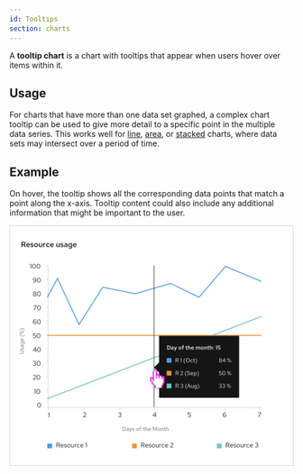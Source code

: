 ```yaml
---
id: Tooltips
section: charts
---
```


A **tooltip chart** is a chart with tooltips that appear when users hover over items within it.

## Usage
For charts that have more than one data set graphed, a complex chart tooltip can be used to give more detail to a specific point in the multiple data series. This works well for [line](/charts/line-chart), [area](/charts/area-chart), or [stacked](/charts/stack-chart) charts, where data sets may intersect over a period of time.

## Example
On hover, the tooltip shows all the corresponding data points that match a point along the x-axis. Tooltip content could also include any additional information that might be important to the user.

<img src="./img/chart-tooltip.png" alt="Example of tooltip in line chart" width="600"/>



